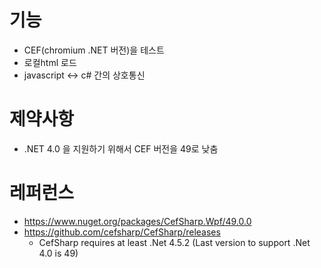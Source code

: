 # 기능
- CEF(chromium .NET 버전)을 테스트
- 로컬html 로드
- javascript <-> c# 간의 상호통신

# 제약사항
- .NET 4.0 을 지원하기 위해서 CEF 버전을 49로 낮춤

# 레퍼런스
- https://www.nuget.org/packages/CefSharp.Wpf/49.0.0
- https://github.com/cefsharp/CefSharp/releases
    - CefSharp requires at least .Net 4.5.2 (Last version to support .Net 4.0 is 49)

